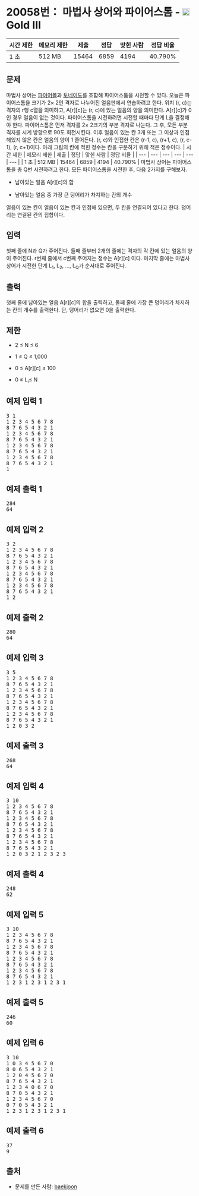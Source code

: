 # 20058번： 마법사 상어와 파이어스톰 - <img src="https://static.solved.ac/tier_small/13.svg" style="height:20px" />Gold III


| 시간 제한 | 메모리 제한 | 제출 | 정답 | 맞힌 사람 | 정답 비율 |
| --- | --- | --- | --- | --- | --- |
| 1 초 | 512 MB | 15464 | 6859 | 4194 | 40.790% |


## 문제


마법사 상어는 [파이어볼](/problem/20056)과 [토네이도](/problem/20057)를 조합해 파이어스톰을 시전할 수 있다. 오늘은 파이어스톰을 크기가 2× 2인 격자로 나누어진 얼음판에서 연습하려고 한다. 위치 (r, c)는 격자의 r행 c열을 의미하고, A[r][c]는 (r, c)에 있는 얼음의 양을 의미한다. A[r][c]가 0인 경우 얼음이 없는 것이다.
파이어스톰을 시전하려면 시전할 때마다 단계 L을 결정해야 한다. 파이어스톰은 먼저 격자를 2× 2크기의 부분 격자로 나눈다. 그 후, 모든 부분 격자를 시계 방향으로 90도 회전시킨다. 이후 얼음이 있는 칸 3개 또는 그 이상과 인접해있지 않은 칸은 얼음의 양이 1 줄어든다. (r, c)와 인접한 칸은 (r-1, c), (r+1, c), (r, c-1), (r, c+1)이다. 아래 그림의 칸에 적힌 정수는 칸을 구분하기 위해 적은 정수이다.
| 시간 제한 | 메모리 제한 | 제출 | 정답 | 맞힌 사람 | 정답 비율 |
| --- | --- | --- | --- | --- | --- |
| 1 초 | 512 MB | 15464 | 6859 | 4194 | 40.790% |
마법사 상어는 파이어스톰을 총 Q번 시전하려고 한다. 모든 파이어스톰을 시전한 후, 다음 2가지를 구해보자.

- 남아있는 얼음 A[r][c]의 합

- 남아있는 얼음 중 가장 큰 덩어리가 차지하는 칸의 개수


얼음이 있는 칸이 얼음이 있는 칸과 인접해 있으면, 두 칸을 연결되어 있다고 한다. 덩어리는 연결된 칸의 집합이다.




## 입력


첫째 줄에 N과 Q가 주어진다. 둘째 줄부터 2개의 줄에는 격자의 각 칸에 있는 얼음의 양이 주어진다. r번째 줄에서 c번째 주어지는 정수는 A[r][c] 이다.
마지막 줄에는 마법사 상어가 시전한 단계 L<sub>1</sub>, L<sub>2</sub>, ..., L<sub>Q</sub>가 순서대로 주어진다.



## 출력


첫째 줄에 남아있는 얼음 A[r][c]의 합을 출력하고, 둘째 줄에 가장 큰 덩어리가 차지하는 칸의 개수를 출력한다. 단, 덩어리가 없으면 0을 출력한다.




## 제한


- 2 ≤ N ≤ 6

- 1 ≤ Q ≤ 1,000

- 0 ≤ A[r][c] ≤ 100

- 0 ≤ L<sub>i</sub>≤ N




## 예제 입력 1


<pre>3 1
1 2 3 4 5 6 7 8
8 7 6 5 4 3 2 1
1 2 3 4 5 6 7 8
8 7 6 5 4 3 2 1
1 2 3 4 5 6 7 8
8 7 6 5 4 3 2 1
1 2 3 4 5 6 7 8
8 7 6 5 4 3 2 1
1
</pre>


## 예제 출력 1


<pre>284
64
</pre>




## 예제 입력 2


<pre>3 2
1 2 3 4 5 6 7 8
8 7 6 5 4 3 2 1
1 2 3 4 5 6 7 8
8 7 6 5 4 3 2 1
1 2 3 4 5 6 7 8
8 7 6 5 4 3 2 1
1 2 3 4 5 6 7 8
8 7 6 5 4 3 2 1
1 2
</pre>


## 예제 출력 2


<pre>280
64
</pre>




## 예제 입력 3


<pre>3 5
1 2 3 4 5 6 7 8
8 7 6 5 4 3 2 1
1 2 3 4 5 6 7 8
8 7 6 5 4 3 2 1
1 2 3 4 5 6 7 8
8 7 6 5 4 3 2 1
1 2 3 4 5 6 7 8
8 7 6 5 4 3 2 1
1 2 0 3 2
</pre>


## 예제 출력 3


<pre>268
64
</pre>




## 예제 입력 4


<pre>3 10
1 2 3 4 5 6 7 8
8 7 6 5 4 3 2 1
1 2 3 4 5 6 7 8
8 7 6 5 4 3 2 1
1 2 3 4 5 6 7 8
8 7 6 5 4 3 2 1
1 2 3 4 5 6 7 8
8 7 6 5 4 3 2 1
1 2 0 3 2 1 2 3 2 3
</pre>


## 예제 출력 4


<pre>248
62
</pre>




## 예제 입력 5


<pre>3 10
1 2 3 4 5 6 7 8
8 7 6 5 4 3 2 1
1 2 3 4 5 6 7 8
8 7 6 5 4 3 2 1
1 2 3 4 5 6 7 8
8 7 6 5 4 3 2 1
1 2 3 4 5 6 7 8
8 7 6 5 4 3 2 1
1 2 3 1 2 3 1 2 3 1
</pre>


## 예제 출력 5


<pre>246
60
</pre>




## 예제 입력 6


<pre>3 10
1 0 3 4 5 6 7 0
8 0 6 5 4 3 2 1
1 2 0 4 5 6 7 0
8 7 6 5 4 3 2 1
1 2 3 4 0 6 7 0
8 7 0 5 4 3 2 1
1 2 3 4 5 6 7 0
0 7 0 5 4 3 2 1
1 2 3 1 2 3 1 2 3 1
</pre>


## 예제 출력 6


<pre>37
9
</pre>






## 출처


- 문제를 만든 사람: [baekjoon](/user/baekjoon)





